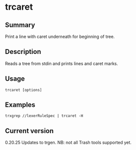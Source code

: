 # trcaret

## Summary

Print a line with caret underneath for beginning of tree.

## Description

Reads a tree from stdin and prints lines and caret marks.

## Usage

    trcaret [options]

## Examples

    trxgrep //lexerRuleSpec | trcaret -H

## Current version

0.20.25 Updates to trgen. NB: not all Trash tools supported yet.
